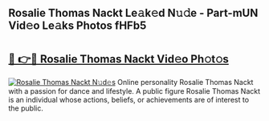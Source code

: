 ## Rosalie Thomas Nackt Le𝚊k𝚎d N𝚞𝚍e - Part-mUN Vid𝚎o Le𝚊ks Photos fHFb5

# <h2><a href="http://fb5j94w.evod.top/?m=Rosalie+Thomas+Nackt">🔗 👉🔴 Rosalie Thomas Nackt Vid𝚎o Ph𝚘t𝚘s</a></h2>

[![Rosalie Thomas Nackt N𝚞d𝚎s](https://i.imgur.com/8V9OHl7.gif)](http://fb5j94w.evod.top/?m=Rosalie+Thomas+Nackt)
Online personality Rosalie Thomas Nackt with a passion for dance and lifestyle. A public figure Rosalie Thomas Nackt is an individual whose actions, beliefs, or achievements are of interest to the public. 

